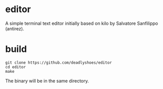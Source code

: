# editor
A simple terminal text editor initially based on kilo by Salvatore Sanfilippo (antirez).

# build
```
git clone https://github.com/deadlyshoes/editor
cd editor
make
```
The binary will be in the same directory.
